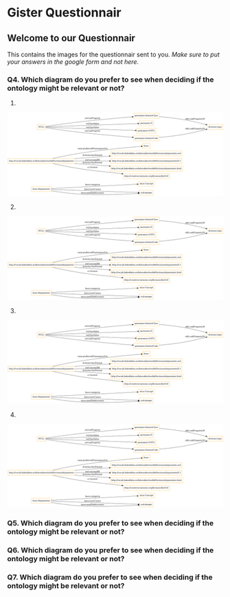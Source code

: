 # Gister Questionnair

## Welcome to our Questionnair

This contains the images for the questionnair sent to you. *Make sure to put your answers in the google form and not here.*


### Q4. Which diagram do you prefer to see when deciding if the ontology might be relevant or not?

1. 

![image](/images/class-alo.owl.png)

2.

![image](/images/class-alo.owl.png)

3.

![image](/images/class-alo.owl.png)

4.

![image](/images/class-alo.owl.png)


### Q5. Which diagram do you prefer to see when deciding if the ontology might be relevant or not?

### Q6. Which diagram do you prefer to see when deciding if the ontology might be relevant or not?

### Q7. Which diagram do you prefer to see when deciding if the ontology might be relevant or not?


